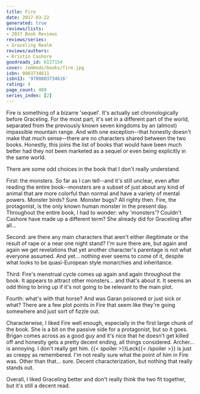 ```yaml
---
title: Fire
date: 2017-03-22
generated: true
reviews/lists:
- 2017 Book Reviews
reviews/series:
- Graceling Realm
reviews/authors:
- Kristin Cashore
goodreads_id: 6137154
cover: /embeds/books/fire.jpg
isbn: 0803734611
isbn13: '9780803734616'
rating: 4
page_count: 480
series_index: [2]
---
```

Fire is something of a bizarre 'sequel'. It's actually set chronologically before Graceling. For the most part, it's set in a different part of the world, separated from the previously known seven kingdoms by an (almost) impassible mountain range. And with one exception--that honestly doesn't make that much sense--there are no characters shared between the two books. Honestly, this joins the list of books that would have been much better had they not been marketed as a sequel or even being explicitly in the same world.  

There are some odd choices in the book that I don't really understand.  

<!--more-->

First: the monsters. So far as I can tell--and it's still unclear, even after reading the entire book--monsters are a subset of just about any kind of animal that are more colorful than normal and have a variety of mental powers. Monster birds? Sure. Monster bugs? All righty then. Fire, the protagonist, is the only known human monster in the present day. Throughout the entire book, I had to wonder: why 'monsters'? Couldn't Cashore have made up a different term? She already did for Graceling after all...  

Second: are there any main characters that aren't either illegitimate or the result of rape or a near one night stand? I'm sure there are, but again and again we get revelations that yet another character's parentage is not what everyone assumed. And yet... nothing ever seems to come of it, despite what looks to be quasi-European style monarchies and inheritance.  

Third: Fire's menstrual cycle comes up again and again throughout the book. It appears to attract other monsters... and that's about it. It seems an odd thing to bring up if it's not going to be relevant to the main plot.  

Fourth: what's with that horse? And was Garan poisoned or just sick or what? There are a few plot points in Fire that seem like they're going somewhere and just sort of fizzle out.  

Characterwise, I liked Fire well enough, especially in the first large chunk of the book. She is a bit on the passive side for a protagonist, but so it goes. Brigan comes across as a good guy and it's nice that he doesn't get killed off and honestly gets a pretty decent ending, all things considered. Archer... is annoying. I don't really get him.  {{< spoiler >}}Leck{{< /spoiler >}}  is just as creepy as remembered. I'm not really sure what the point of him in Fire was. Other than that... sure. Decent characterization, but nothing that really stands out.  

Overall, I liked Graceling better and don't really think the two fit together, but it's still a decent read.